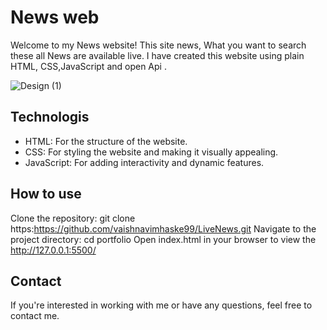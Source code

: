 
# News web


Welcome to my News website! This site news, What you want to search these all News are available live. I have created this website using plain HTML, CSS,JavaScript and open Api .


![Design (1)](https://github.com/user-attachments/assets/911de35a-2394-466f-81c9-f84ad2240ccb)

## Technologis

- HTML: For the structure of the website.
- CSS: For styling the website and making it visually appealing.
- JavaScript: For adding interactivity and dynamic features.


## How to use

Clone the repository:
git clone https:https://github.com/vaishnavimhaske99/LiveNews.git
Navigate to the project directory:
cd portfolio
Open index.html in your browser to view the http://127.0.0.1:5500/


## Contact

If you're interested in working with me or have any questions, feel free to contact me.

